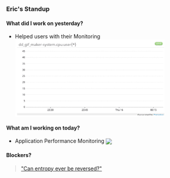 ### Eric's Standup

<!--
**ericmustin/ericmustin** is a ✨ _special_ ✨ repository because its `README.md` (this file) appears on your GitHub profile.

Here are some ideas to get you started:

- 🔭 I’m currently working on ...
- 🌱 I’m currently learning ...
- 👯 I’m looking to collaborate on ...
- 🤔 I’m looking for help with ...
- 💬 Ask me about ...
- 📫 How to reach me: ...
- 😄 Pronouns: ...
- ⚡ Fun fact: ...
-->

#### What did I work on yesterday?

- Helped users with their Monitoring <img src="https://github.com/ericmustin/dd_gif_maker/blob/master/example_timeseries_viz.gif" width="400px" align="center">

#### What am I working on today?

- Application Performance Monitoring <img src="https://datadog-docs.imgix.net/images/tracing/index/ServiceMapInspect.089bf7111d7ffffb1fb91a3fae2d2c06.gif" width="400px" align="center">

#### Blockers?

> ["Can entropy ever be reversed?"](https://www.multivax.com/last_question.html)
